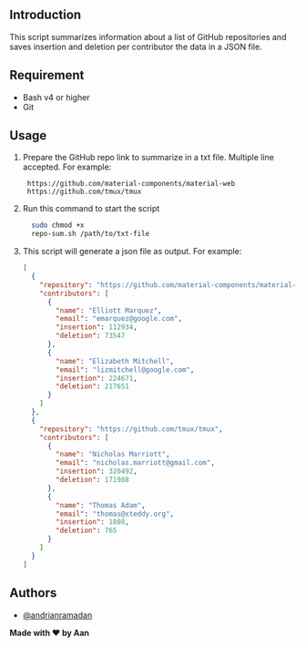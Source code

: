 ## Introduction

This script summarizes information about a list of GitHub repositories and saves insertion and deletion per contributor the data in a JSON file.

## Requirement

- Bash v4 or higher
- Git

## Usage

1. Prepare the GitHub repo link to summarize in a txt file. Multiple line accepted. For example:
   ```
    https://github.com/material-components/material-web
    https://github.com/tmux/tmux
   ```
2. Run this command to start the script
   ```bash
     sudo chmod +x
     repo-sum.sh /path/to/txt-file
   ```
3. This script will generate a json file as output. For example:
   ```json
   [
     {
       "repository": "https://github.com/material-components/material-web",
       "contributors": [
         {
           "name": "Elliott Marquez",
           "email": "emarquez@google.com",
           "insertion": 112934,
           "deletion": 73547
         },
         {
           "name": "Elizabeth Mitchell",
           "email": "lizmitchell@google.com",
           "insertion": 224671,
           "deletion": 217651
         }
       ]
     },
     {
       "repository": "https://github.com/tmux/tmux",
       "contributors": [
         {
           "name": "Nicholas Marriott",
           "email": "nicholas.marriott@gmail.com",
           "insertion": 320492,
           "deletion": 171988
         },
         {
           "name": "Thomas Adam",
           "email": "thomas@xteddy.org",
           "insertion": 1808,
           "deletion": 765
         }
       ]
     }
   ]
   ```

## Authors

- [@andrianramadan](https://www.github.com/andrianramadan)

**Made with ❤️ by Aan**
